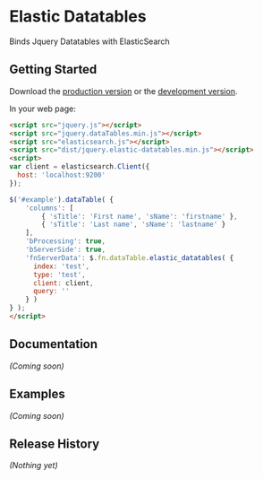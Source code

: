 # Elastic Datatables

Binds Jquery Datatables with ElasticSearch

## Getting Started
Download the [production version][min] or the [development version][max].

[min]: https://raw.github.com/pidupuis/elastic-datatables/master/dist/jquery.elastic-datatables.min.js
[max]: https://raw.github.com/pidupuis/elastic-datatables/master/dist/jquery.elastic-datatables.js

In your web page:

```html
<script src="jquery.js"></script>
<script src="jquery.dataTables.min.js"></script>
<script src="elasticsearch.js"></script>
<script src="dist/jquery.elastic-datatables.min.js"></script>
<script>
var client = elasticsearch.Client({
  host: 'localhost:9200'
});

$('#example').dataTable( {
    'columns': [
        { 'sTitle': 'First name', 'sName': 'firstname' },
        { 'sTitle': 'Last name', 'sName': 'lastname' }
    ],
    'bProcessing': true,
    'bServerSide': true,
    'fnServerData': $.fn.dataTable.elastic_datatables( {
      index: 'test',
      type: 'test',
      client: client,
      query: ''
    } )
} );
</script>
```

## Documentation
_(Coming soon)_

## Examples
_(Coming soon)_

## Release History
_(Nothing yet)_
